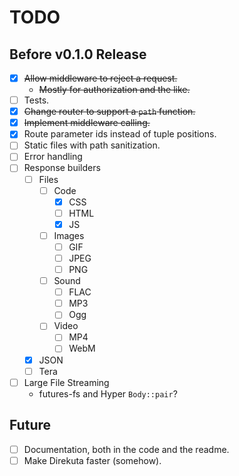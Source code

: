 # TODO

## Before v0.1.0 Release

- [x] ~~Allow middleware to reject a request.~~
  - ~~Mostly for authorization and the like.~~
- [ ] Tests.
- [x] ~~Change router to support a `path` function.~~
- [x] ~~Implement middleware calling.~~
- [x] Route parameter ids instead of tuple positions.
- [ ] Static files with path sanitization.
- [ ] Error handling
- [ ] Response builders
  - [ ] Files
    - [ ] Code
      - [X] CSS
      - [ ] HTML
      - [X] JS
    - [ ] Images
      - [ ] GIF
      - [ ] JPEG
      - [ ] PNG
    - [ ] Sound
      - [ ] FLAC
      - [ ] MP3
      - [ ] Ogg
    - [ ] Video
      - [ ] MP4
      - [ ] WebM
  - [x] JSON
  - [ ] Tera
- [ ] Large File Streaming
  - futures-fs and Hyper `Body::pair`?

## Future

- [ ] Documentation, both in the code and the readme.
- [ ] Make Direkuta faster (somehow).

